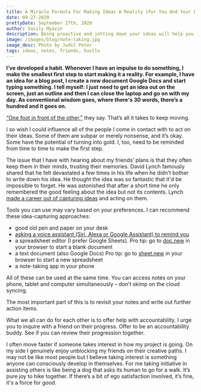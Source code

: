 ```yaml
---
title: A Miracle Formula For Making Ideas A Reality (For You And Your Friends)
date: 09-27-2020
prettyDate: September 27th, 2020
author: Vasily Myazin
description: Being proactive and jotting down your ideas will help you materialize them. I do it for myself and encourage others to use this simple trick.
image: /images/blog/note-taking.jpg
image_desc: Photo by Judit Peter
tags: ideas, notes, friends, hustle
---
```

**I’ve developed a habit. Whenever I have an impulse to do something, I make the smallest first step to start making it a reality. For example, I have an idea for a blog post, I create a new document Google Docs and start typing something. I tell myself: I just need to get an idea out on the screen, just an outline and then I can close the laptop and go on with my day. As conventional wisdom goes, where there's 30 words, there’s a hundred and it goes on.**

[“One foot in front of the other,”](https://www.youtube.com/watch?v=OORsz2d1H7s) they say. That’s all it takes to keep moving.

I so wish I could influence all of the people I come in contact with to act on their ideas. Some of them are subpar or merely nonsense, and it’s okay. Some have the potential of turning into gold. I, too, need to be reminded from time to time to make the first step.

The issue that I have with hearing about my friends’ plans is that they often keep them in their minds, trusting their memories. David Lynch famously shared that he felt devastated a few times in his life when he didn’t bother to write down his idea. He thought the idea was so fantastic that it'd be impossible to forget. He was astonished that after a short time he only remembered the good feeling about the idea but not its contents. Lynch [made a career out of capturing ideas](https://youtu.be/mFsBaa_MEzM) and acting on them. 

Tools you can use may vary based on your preferences. I can recommend these idea-capturing approaches:

- good old pen and paper on your desk
- [asking a voice assistant (Siri, Alexa or Google Assistant) to remind you](/blog/how-i-stay-productive-with-my-to-do-lists)
- a spreadsheet editor (I prefer Google Sheets). Pro tip: go to [doc.new](https://doc.new) in your browser to start a blank document
- a text document (also Google Docs) Pro tip: go to [sheet.new](https://sheet.new) in your browser to start a new spreadsheet
- a note-taking app in your phone

All of these can be used at the same time. You can access notes on your phone, tablet and computer simultaneously – don’t skimp on the cloud syncing.

The most important part of this is to revisit your notes and write out further action items.

What we all can do for each other is to offer help with accountability. I urge you to inquire with a friend on their progress. Offer to be an accountability buddy. See if you can review their progression together.

I often move faster if someone takes interest in how my project is going. On my side I genuinely enjoy unblocking my friends on their creative paths. I may not be like most people but I believe taking interest is something anyone can consciously develop in themselves. For me taking initiative in assisting others is like being a dog that asks its human to go for a walk. It’s pure joy to hike together. If there’s a bit of ego satisfaction involved, it’s fine, it's a force for good.
